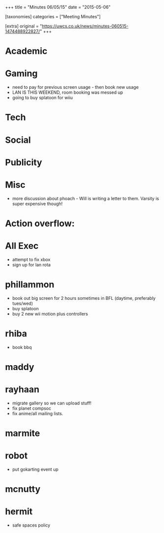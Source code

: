 +++
title = "Minutes 06/05/15"
date = "2015-05-06"

[taxonomies]
categories = ["Meeting Minutes"]

[extra]
original = "https://uwcs.co.uk/news/minutes-060515-1474488922827/"
+++

# Academic

# Gaming

  - need to pay for previous screen usage - then book new usage
  - LAN IS THIS WEEKEND, room booking was messed up
  - going to buy splatoon for wiiu

# Tech

# Social

# Publicity

# Misc

  - more discussion about phoach - Will is writing a letter to them. Varsity is super expensive though\!

# Action overflow:

# All Exec

  - attempt to fix xbox
  - sign up for lan rota

# phillammon

  - book out big screen for 2 hours sometimes in BFL (daytime, preferably tues/wed)
  - buy splatoon
  - buy 2 new wii motion plus controllers

# rhiba

  - book bbq

# maddy

# rayhaan

  - migrate gallery so we can upload stuff\!
  - fix planet compsoc
  - fix anime/all mailing lists.

# marmite

# robot

  - put gokarting event up

# mcnutty

# hermit

  - safe spaces policy
